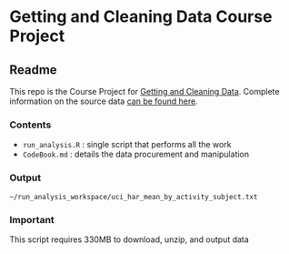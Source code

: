 # Getting and Cleaning Data Course Project
## Readme

This repo is the Course Project for [Getting and Cleaning Data](https://www.coursera.org/learn/data-cleaning). Complete information on the source data [can be found here](http://archive.ics.uci.edu/ml/datasets/Human+Activity+Recognition+Using+Smartphones).

### Contents
+ `run_analysis.R` : single script that performs all the work
+ `CodeBook.md` : details the data procurement and manipulation

### Output
`~/run_analysis_workspace/uci_har_mean_by_activity_subject.txt`

### Important
This script requires 330MB to download, unzip, and output data